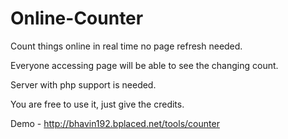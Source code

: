 # Online-Counter

Count things online in real time no page refresh needed.

Everyone accessing page will be able to see the changing count.

Server with php support is needed.

You are free to use it, just give the credits.

Demo - http://bhavin192.bplaced.net/tools/counter

